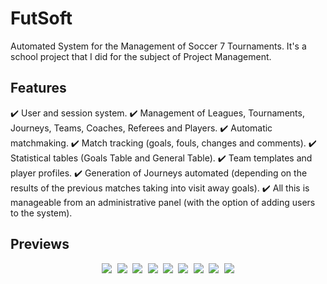 # FutSoft
Automated System for the Management of Soccer 7 Tournaments. It's a school project that I did for the subject of Project Management.

## Features
✔️ User and session system.
✔️ Management of Leagues, Tournaments, Journeys, Teams, Coaches, Referees and Players.
✔️ Automatic matchmaking.
✔️ Match tracking (goals, fouls, changes and comments).
✔️ Statistical tables (Goals Table and General Table).
✔️ Team templates and player profiles.
✔️ Generation of Journeys automated (depending on the results of the previous matches taking into visit away goals).
✔️ All this is manageable from an administrative panel (with the option of adding users to the system).

## Previews

<p align="center">
  <kbd>
    <img src="https://i.ibb.co/zS3YxYM/Imagen1.png"></img>
    <img src="https://i.ibb.co/q5N0nnL/Imagen10.png"></img>
    <img src="https://i.ibb.co/dW120xC/Imagen3.png"></img>
    <img src="https://i.ibb.co/YBjQ4jS/Imagen5.png"></img>
    <img src="https://i.ibb.co/xDv65Jh/Imagen92.png"></img>
    <img src="https://i.ibb.co/K9qJKcM/Imagen94.png"></img>
    <img src="https://i.ibb.co/bg58nkX/Imagen95.png"></img>
    <img src="https://i.ibb.co/GFkmGJL/Imagen96.png"></img>
    <img src="https://i.ibb.co/GvJJ1PB/Imagen97.png"></img>
  </kbd>
</p>
